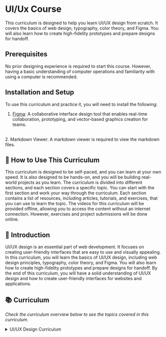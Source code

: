 # UI/Ux Course
This curriculum is designed to help you learn UI/UX design from scratch. It covers the basics of web design, typography, color theory, and Figma. You will also learn how to create high-fidelity prototypes and prepare designs for handoff.

## Prerequisites
No prior designing experience is required to start this course. However, having a basic understanding of computer operations and familiarity with using a computer is recommended.

## Installation and Setup
To use this curriculum and practice it, you will need to install the following:

1. [Figma](https://code.visualstudio.com/):  A collaborative interface design tool that enables real-time collaboration, prototyping, and vector-based graphics creation for teams.
<br>
2. Markdown Viewer: A markdown viewer is required to view the markdown files.

## 🤔 How to Use This Curriculum
This curriculum is designed to be self-paced, and you can learn at your own speed. It is also designed to be hands-on, and you will be building real-world projects as you learn. The curriculum is divided into different sections, and each section covers a specific topic. You can start with the first section and work your way through the curriculum. Each section contains a list of resources, including articles, tutorials, and exercises, that you can use to learn the topic. The videos for this curriculum will be provided offline, allowing you to access the content without an internet connection. However, exercises and project submissions will be done online.

## 📝 Introduction
UI/UX design is an essential part of web development. It focuses on creating user-friendly interfaces that are easy to use and visually appealing. In this curriculum, you will learn the basics of UI/UX design, including web design principles, typography, color theory, and Figma. You will also learn how to create high-fidelity prototypes and prepare designs for handoff. By the end of this curriculum, you will have a solid understanding of UI/UX design and how to create user-friendly interfaces for websites and applications.

## 📚 Curriculum
_Check the curriculum overview below to see the topics covered in this curriculum._

<details>
    <summary>
        UI/UX Design Curriculum
    </summary>
    <hr style="height:1px;border-width:0;color:gray;background-color:dark">
    <h4>First Month</h4>
<details>

<summary>
    Week One
</summary>

- [Introduction to Web Design](./course/01_web-design-concepts.md).
- [Typography](./course/02_typography.md).
- [Color Theory](./course/04_color_theory.md).
    </details>
    
<details>

<summary>
        Week two
    </summary>

- [Project](./course/07_project_1.md).
- [Figma Basics](./course/03_getting_started_with_Figma.md).
- [Exploring Design Features in Figma](./course/08_design_features_in_figma_part_1.md).
    </details>

<details>

<summary>
        Week Three
    </summary>

- [Exploring Design Features in Figma Part 2](./course/09_design_features_in_figma_part_2.md).
- [Explore design features in Figma Part 3](./course/10_design_features_in_figma_part_3.md) 
- [Projects](./course/11_project_2.md).
    </details>

    <details>

<summary>
        Week Four
</summary>

- [Create Your Design In Figma](./course/12_Create_Your_Design_In_Figma_part_1.md).
- [Create Your Design In Figma Part 2](./course/13_Create_Your_Design_In_Figma_part_2.md).
- [Project](./course/14_project_3.md).
    </details>
    <br>
    <h4>Second Month</h4>
    <details>

    <summary>
        Week Five
    </summary>

    - [Creating Style](./course/06_Figma_styling.md).
    - [Create Your Design In Figma Part 3](./course/15_Create_Your_Design_In_Figma_part_3.md).
    - [Design Features in Figma Part 3](./course/10_design_features_in_figma_part_3.md).

    </details>
    <details>

    <summary>
        Week Six
    </summary>

    - [Prototyping Part 1](./course/16_prototyping_part_1.md).
    - [Prototyping Part 2](./course/17_prototyping_part_2.md).
    - [Project](./course/18_project_4.md).
    </details>

    <details>

    <summary>
        Week Seven
    </summary>
    
    - [Prototyping Part 3](./course/19_prototyping_part_3.md).
    - [Embeds](./course/20_embeds.md).
    - [Prototyping Part 4](./course/21_prototyping_part_4.md).
    </details>
    <details>

    <summary>
        Week Eight
    </summary>

    - [Web Design Full Course](./course/22_web_design_full_course.md).
    </details>
    <br>
    <h4>Third Month</h4>
    <details>
    <summary>
       Practical Projects
    </summary>

    - [Practical Projects](./course/23_practical_projects.md).

    - [Final Project](./course/24_Final_project.md).
    </details>
    </details>
</details>
